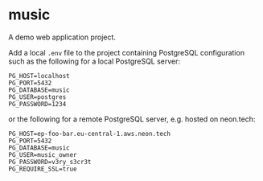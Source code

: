 # music

A demo web application project.

Add a local `.env` file to the project containing PostgreSQL configuration
such as the following for a local PostgreSQL server:
```
PG_HOST=localhost
PG_PORT=5432
PG_DATABASE=music
PG_USER=postgres
PG_PASSWORD=1234
```
or the following for a remote PostgreSQL server, e.g. hosted on neon.tech:
```
PG_HOST=ep-foo-bar.eu-central-1.aws.neon.tech
PG_PORT=5432
PG_DATABASE=music
PG_USER=music_owner
PG_PASSWORD=v3ry_s3cr3t
PG_REQUIRE_SSL=true
```
